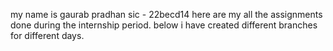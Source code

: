 my name is gaurab pradhan
sic - 22becd14
here are my all the assignments done during the internship period.
below i have created different branches for different days.
